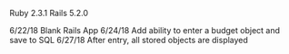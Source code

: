 Ruby 2.3.1
Rails 5.2.0

6/22/18			Blank Rails App
6/24/18			Add ability to enter a budget object and save to SQL
6/27/18			After entry, all stored objects are displayed
